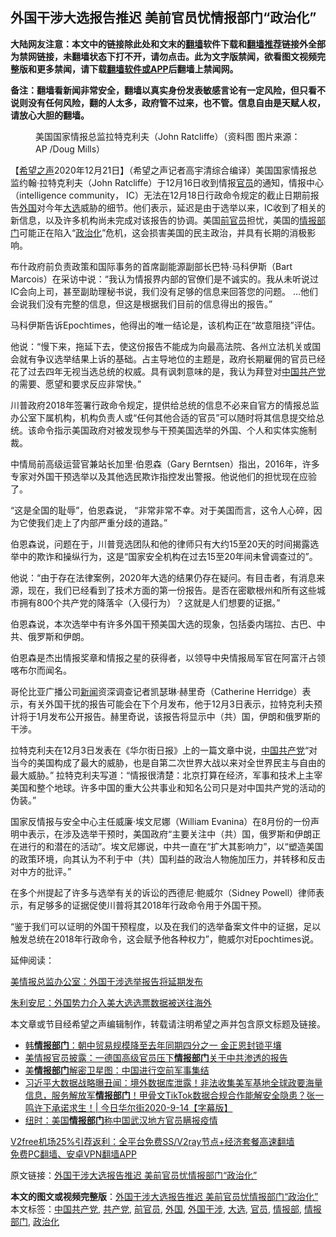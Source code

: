  <h2>外国干涉大选报告推迟 美前官员忧情报部门“政治化”</h2> <p class="notice"><b>大陆网友注意：本文中的链接除此处和文末的<a href="https://github.com/bannedbook/fanqiang" >翻墙</a>软件下载和<a href="https://github.com/killgcd/justmysocks/blob/master/README.md">翻墙推荐</a>链接外全部为禁网链接，未翻墙状态下打不开，请勿点击。此为文字版禁闻，欲看图文视频完整版和更多禁闻，请下载<a href="https://github.com/bannedbook/fanqiang">翻墙软件或APP</a>后翻墙上禁闻网。</p><p>备注：翻墙看新闻非常安全，翻墙以真实身份发表敏感言论有一定风险，但只看不说则没有任何风险，翻的人太多，政府管不过来，也不管。信息自由是天赋人权，请放心大胆的翻墙。</b></p>  <div class="entry"> <figure><figcaption>美国国家情报总监拉特克利夫（John Ratcliffe）（资料图 图片来源：AP /Doug Mills）</figcaption></figure> <p>【<span class='wp_keywordlink_affiliate'><a href="https://www.soundofhope.org" title="希望之声" target="_blank">希望之声</a></span>2020年12月21日】（希望之声记者高宇清综合编译）美国国家情报总监约翰·拉特克利夫（John Ratcliffe）于12月16日收到情报<a href="https://www.bannedbook.org/bnews/tag/%E5%AE%98%E5%91%98/" class="st_tag internal_tag" rel="tag" title="标签 官员 下的日志">官员</a>的通知，情报中心（intelligence community， IC）无法在12月18日行政命令规定的截止日期前报告<a href="https://www.bannedbook.org/bnews/tag/%e5%a4%96%e5%9b%bd/" class="st_tag internal_tag" rel="tag" title="标签 外国 下的日志">外国</a>对今年<a href="https://www.bannedbook.org/bnews/tag/%e5%a4%a7%e9%80%89/" class="st_tag internal_tag" rel="tag" title="标签 大选 下的日志">大选</a>威胁的细节。他们表示，延迟是由于选举以来，IC收到了相关的新信息，以及许多机构尚未完成对该报告的协调。美国<a href="https://www.bannedbook.org/bnews/tag/%E5%89%8D%E5%AE%98%E5%91%98/" class="st_tag internal_tag" rel="tag" title="标签 前官员 下的日志">前官员</a>担忧，美国的<a href="https://www.bannedbook.org/bnews/tag/%E6%83%85%E6%8A%A5%E9%83%A8%E9%97%A8/" class="st_tag internal_tag" rel="tag" title="标签 情报部门 下的日志">情报部门</a>可能正在陷入“<a href="https://www.bannedbook.org/bnews/tag/%E6%94%BF%E6%B2%BB%E5%8C%96/" class="st_tag internal_tag" rel="tag" title="标签 政治化 下的日志">政治化</a>”危机，这会损害美国的民主政治，并具有长期的消极影响。</p> <p>布什政府前负责政策和国际事务的首席副能源副部长巴特·马科伊斯（Bart Marcois）在采访中说：“我认为情报界内部的官僚们是不诚实的。我从未听说过IC会向上司，甚至副助理秘书说，我们没有足够的信息来回答您的问题。 …他们会说我们没有完整的信息，但这是根据我们目前的信息得出的报告。”</p> <p>马科伊斯告诉Epochtimes，他得出的唯一结论是，该机构正在“故意阻挠”评估。</p> <p>他说：“慢下来，拖延下去，使这份报告不能成为向最高法院、各州立法机关或国会就有争议选举结果上诉的基础。占主导地位的主题是，政府长期雇佣的官员已经花了过去四年无视当选总统的权威。具有讽刺意味的是，我认为拜登对<span class='wp_keywordlink_affiliate'><a href="https://www.bannedbook.org/" title="中国" target="_blank">中国</a></span><a href="https://www.bannedbook.org/bnews/tag/%e5%85%b1%e4%ba%a7%e5%85%9a/" class="st_tag internal_tag" rel="tag" title="标签 共产党 下的日志">共产党</a>的需要、愿望和要求反应非常快。”</p> <p>川普政府2018年签署行政命令规定，提供给总统的信息不必来自官方的情报总监办公室下属机构，机构负责人或“任何其他合适的官员”可以随时将其信息提交给总统。该命令指示美国政府对被发现参与干预美国选举的外国、个人和实体实施制裁。</p>  <p>中情局前高级运营官兼站长加里·伯恩森（Gary Berntsen）指出，2016年，许多专家对外国干预选举以及其他选民欺诈指控发出警报。他说他们的担忧现在应验了。</p> <p>“这是全国的耻辱”，伯恩森说， “非常非常不幸。对于美国而言，这令人心碎，因为它使我们走上了内部严重分歧的道路。”</p> <p>伯恩森说，问题在于，川普竞选团队和他的律师只有大约15至20天的时间揭露选举中的欺诈和操纵行为，这是“国家安全机构在过去15至20年间未曾调查过的”。</p> <p>他说：“由于存在法律案例，2020年大选的结果仍存在疑问。有目击者，有消息来源，现在，我们已经看到了技术方面的第一份报告。是否在密歇根州和所有这些城市拥有800个共产党的降落伞（入侵行为）？这就是人们想要的证据。”</p> <p>伯恩森说，本次选举中有许多外国干预美国大选的现象，包括委内瑞拉、古巴、中共、俄罗斯和伊朗。</p>  <p>伯恩森是杰出情报奖章和情报之星的获得者，以领导中央情报局军官在阿富汗占领喀布尔而闻名。</p> <p>哥伦比亚广播公司<span class='wp_keywordlink_affiliate'><a href="https://www.bannedbook.org/" title="新闻">新闻</a></span>资深调查记者凯瑟琳·赫里奇（Catherine Herridge）表示，有关外国干扰的报告可能会在下个月发布，他于12月3日表示，拉特克利夫预计将于1月发布公开报告。赫里奇说，该报告将显示中（共）国，伊朗和俄罗斯的干涉。</p> <p>拉特克利夫在12月3日发表在《华尔街日报》上的一篇文章中说，<a href="https://www.bannedbook.org/bnews/tag/%e4%b8%ad%e5%9b%bd%e5%85%b1%e4%ba%a7%e5%85%9a/" class="st_tag internal_tag" rel="tag" title="标签 中国共产党 下的日志">中国共产党</a>“对当今的美国构成了最大的威胁，也是自第二次世界大战以来对全世界民主与自由的最大威胁。” 拉特克利夫写道：“情报很清楚：北京打算在经济，军事和技术上主宰美国和整个地球。许多中国的重大公共事业和知名公司只是对中国共产党的活动的伪装。”</p> <p>国家反情报与安全中心主任威廉·埃文尼娜（William Evanina）在8月份的一份声明中表示，在涉及选举干预时，美国政府“主要关注中（共）国，俄罗斯和伊朗正在进行的和潜在的活动”。埃文尼娜说，中共一直在“扩大其影响力”，以“塑造美国的政策环境，向其认为不利于中（共）国利益的政治人物施加压力，并转移和反击对中方的批评。”</p> <p>在多个州提起了许多与选举有关的诉讼的西德尼·鲍威尔（Sidney Powell）律师表示，有足够多的证据促使川普将其2018年行政命令用于外国干预。</p>  <p>“鉴于我们可以证明的外国干预程度，以及在我们的选举备案文件中的证据，足以触发总统在2018年行政命令，这会赋予他各种权力”，鲍威尔对Epochtimes说。</p> <p>延伸阅读：</p> <p><a data-ctorig="https://www.soundofhope.org/post/454429" data-cturl="https://www.google.com/url?client=internal-element-cse&amp;cx=007749283119516952101:0iwnfnkwnek&amp;q=https://www.soundofhope.org/post/454429&amp;sa=U&amp;ved=2ahUKEwjA1uH91-DtAhUFsJ4KHUCBC_QQFjAHegQIABAC&amp;usg=AOvVaw3EYVd5hnFe1Ea9c4wOPgY8" href="https://www.soundofhope.org/post/454429" target="_blank">美情报总监办公室：外国干涉选举报告将延期发布</a></p> <p><a data-ctorig="https://www.soundofhope.org/post/444760" data-cturl="https://www.google.com/url?client=internal-element-cse&amp;cx=007749283119516952101:0iwnfnkwnek&amp;q=https://www.soundofhope.org/post/444760&amp;sa=U&amp;ved=2ahUKEwjA1uH91-DtAhUFsJ4KHUCBC_QQFjAIegQIAhAC&amp;usg=AOvVaw3UGsg6_ximaWGHuQJID8SX" href="https://www.soundofhope.org/post/444760" target="_blank">朱利安尼：外国势力介入美大选选票数据被送往海外</a></p> <p>本文章或节目经希望之声编辑制作，转载请注明希望之声并包含原文标题及链接。</p>  <ul class='op-related-articles' title='相关阅读'> <li><a href='https://www.bannedbook.org/bnews/headline/20201128/1438311.html' target='_blank'>韩<b>情报部门</b>：朝中贸易规模降至去年同期四分之一 金正恩封锁平壤</a></li> <li><a href='https://www.bannedbook.org/bnews/headline/20201009/1411005.html' target='_blank'>美情报官员披露：一德国高级官员压下<b>情报部门</b>关于中共渗透的报告</a></li> <li><a href='https://www.bannedbook.org/bnews/cbnews/20200919/1399280.html' target='_blank'>美<b>情报部门</b>解密卫星图：中国进行空前军事集结</a></li> <li><a href='https://www.bannedbook.org/bnews/bannedvideo/20200915/1396439.html' target='_blank'>习近平大数据战略曝丑闻：境外数据库泄露！非法收集美军基地全球政要海量信息，服务解放军<b>情报部门</b>！甲骨文TikTok数据合规合作能解安全隐患？张一鸣许下承诺求生！| 今日华尔街2020-9-14【字幕版】</a></li> <li><a href='https://www.bannedbook.org/bnews/headline/20200821/1383259.html' target='_blank'>纽时：美国<b>情报部门</b>称中国武汉地方官员瞒报疫情</a></li> </ul> <p class="texttj"> <a href="https://github.com/bannedbook/fanqiang/wiki/V2ray%E6%9C%BA%E5%9C%BA" target="_blank">V2free机场25%引荐返利：全平台免费SS/V2ray节点+经济套餐高速翻墙</a><br/> <a href="https://github.com/bannedbook/fanqiang/wiki/%E7%A6%81%E9%97%BB%E7%BD%91%E5%AE%89%E5%8D%93%E7%BF%BB%E5%A2%99%E6%96%B0%E9%97%BBAPP" target="_blank">免费PC翻墙、安卓VPN翻墙APP</a></p><p>原文链接：<a class="src_link"  href="https://www.soundofhope.org/post/455968" target="_blank">外国干涉大选报告推迟 美前官员忧情报部门“政治化”</a></p><a name='sharetosocial'></a>       <div><b>本文的图文或视频完整版</b>：<a href='https://www.bannedbook.org/bnews/comments/20201222/1452733.html'>外国干涉大选报告推迟 美前官员忧情报部门“政治化”</a></div>  </div><!--END ENTRY--> <div class="postfooter"> <div>本文标签：<a href="https://www.bannedbook.org/bnews/tag/%e4%b8%ad%e5%9b%bd%e5%85%b1%e4%ba%a7%e5%85%9a/" rel="tag">中国共产党</a>, <a href="https://www.bannedbook.org/bnews/tag/%e5%85%b1%e4%ba%a7%e5%85%9a/" rel="tag">共产党</a>, <a href="https://www.bannedbook.org/bnews/tag/%E5%89%8D%E5%AE%98%E5%91%98/" rel="tag">前官员</a>, <a href="https://www.bannedbook.org/bnews/tag/%e5%a4%96%e5%9b%bd/" rel="tag">外国</a>, <a href="https://www.bannedbook.org/bnews/tag/%E5%A4%96%E5%9B%BD%E5%B9%B2%E6%B6%89/" rel="tag">外国干涉</a>, <a href="https://www.bannedbook.org/bnews/tag/%e5%a4%a7%e9%80%89/" rel="tag">大选</a>, <a href="https://www.bannedbook.org/bnews/tag/%E5%AE%98%E5%91%98/" rel="tag">官员</a>, <a href="https://www.bannedbook.org/bnews/tag/%E6%83%85%E6%8A%A5%E9%83%A8/" rel="tag">情报部</a>, <a href="https://www.bannedbook.org/bnews/tag/%E6%83%85%E6%8A%A5%E9%83%A8%E9%97%A8/" rel="tag">情报部门</a>, <a href="https://www.bannedbook.org/bnews/tag/%E6%94%BF%E6%B2%BB%E5%8C%96/" rel="tag">政治化</a></div>  </div><!--END POSTFOOTER--> 